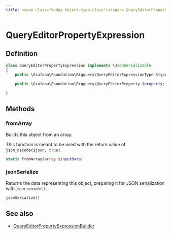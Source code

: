 ```yaml
---
title: <span class="badge object-type-class"></span> QueryEditorPropertyExpression
---
```

# <span class="badge object-type-class"></span> QueryEditorPropertyExpression

## Definition

```php
class QueryEditorPropertyExpression implements \JsonSerializable
{
    public \Grafana\Foundation\Bigquery\QueryEditorExpressionType $type;

    public \Grafana\Foundation\Bigquery\QueryEditorProperty $property;

}
```
## Methods

### <span class="badge object-method"></span> fromArray

Builds this object from an array.

This function is meant to be used with the return value of `json_decode($json, true)`.

```php
static fromArray(array $inputData)
```

### <span class="badge object-method"></span> jsonSerialize

Returns the data representing this object, preparing it for JSON serialization with `json_encode()`.

```php
jsonSerialize()
```

## See also

 * <span class="badge builder"></span> [QueryEditorPropertyExpressionBuilder](./builder-QueryEditorPropertyExpressionBuilder.md)
